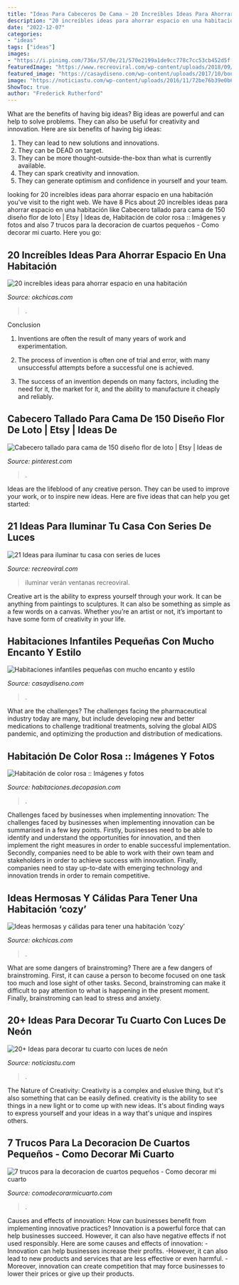 ```yaml
---
title: "Ideas Para Cabeceros De Cama ~ 20 Increíbles Ideas Para Ahorrar Espacio En Una Habitación"
description: "20 increíbles ideas para ahorrar espacio en una habitación"
date: "2022-12-07"
categories:
- "ideas"
tags: ["ideas"]
images:
- "https://i.pinimg.com/736x/57/0e/21/570e2199a1de9cc778c7cc53cb452d5f.jpg"
featuredImage: "https://www.recreoviral.com/wp-content/uploads/2018/09/decoración-con-series-de-luces-recreoviral-4-1.jpg"
featured_image: "https://casaydiseno.com/wp-content/uploads/2017/10/bonita-decoracion.jpg"
image: "https://noticiastu.com/wp-content/uploads/2016/11/72be76b39e0b61fece717c77cda961e6.jpg"
ShowToc: true
author: "Frederick Rutherford"
---
```



What are the benefits of having big ideas?
Big ideas are powerful and can help to solve problems. They can also be useful for creativity and innovation. Here are six benefits of having big ideas: 
1. They can lead to new solutions and innovations.
2. They can be DEAD on target.
3. They can be more thought-outside-the-box than what is currently available.
4. They can spark creativity and innovation. 
5. They can generate optimism and confidence in yourself and your team.

	

		
looking for 20 increíbles ideas para ahorrar espacio en una habitación you've visit to the right web. We have 8 Pics about 20 increíbles ideas para ahorrar espacio en una habitación like Cabecero tallado para cama de 150 diseño flor de loto | Etsy | Ideas de, Habitación de color rosa :: Imágenes y fotos and also 7 trucos para la decoracion de cuartos pequeños - Como decorar mi cuarto. Here you go:
		
    
## 20 Increíbles Ideas Para Ahorrar Espacio En Una Habitación

<img loading=lazy src="http://www.okchicas.com/wp-content/uploads/2015/06/ideas-para-ahorrar-espacio-34.jpg" onerror="this.onerror=null;this.src='https://tse1.mm.bing.net/th?id=OIP.1POTKHlf0w95OFdZD9qPlgHaE7&amp;pid=15.1';" alt="20 increíbles ideas para ahorrar espacio en una habitación">

_Source: okchicas.com_

>. 

	

Conclusion
1. Inventions are often the result of many years of work and experimentation.
2. The process of invention is often one of trial and error, with many unsuccessful attempts before a successful one is achieved.

3. The success of an invention depends on many factors, including the need for it, the market for it, and the ability to manufacture it cheaply and reliably.

    
## Cabecero Tallado Para Cama De 150 Diseño Flor De Loto | Etsy | Ideas De

<img loading=lazy src="https://i.pinimg.com/736x/57/0e/21/570e2199a1de9cc778c7cc53cb452d5f.jpg" onerror="this.onerror=null;this.src='https://tse4.mm.bing.net/th?id=OIP.JmdVY9PyeCUBuYqLl72fTQHaJ3&amp;pid=15.1';" alt="Cabecero tallado para cama de 150 diseño flor de loto | Etsy | Ideas de">

_Source: pinterest.com_

>. 

	

Ideas are the lifeblood of any creative person. They can be used to improve your work, or to inspire new ideas. Here are five ideas that can help you get started: 

    
## 21 Ideas Para Iluminar Tu Casa Con Series De Luces

<img loading=lazy src="https://www.recreoviral.com/wp-content/uploads/2018/09/decoración-con-series-de-luces-recreoviral-4-1.jpg" onerror="this.onerror=null;this.src='https://tse2.mm.bing.net/th?id=OIP.qJTl30zAOWp-z0EM9O8XLwHaJ4&amp;pid=15.1';" alt="21 Ideas para iluminar tu casa con series de luces">

_Source: recreoviral.com_

>iluminar verán ventanas recreoviral. 

	

Creative art is the ability to express yourself through your work. It can be anything from paintings to sculptures. It can also be something as simple as a few words on a canvas. Whether you’re an artist or not, it’s important to have some form of creativity in your life.

    
## Habitaciones Infantiles Pequeñas Con Mucho Encanto Y Estilo

<img loading=lazy src="https://casaydiseno.com/wp-content/uploads/2017/10/bonita-decoracion.jpg" onerror="this.onerror=null;this.src='https://tse2.mm.bing.net/th?id=OIP.VXDphee89Y6fm9gNBkfvXwHaKl&amp;pid=15.1';" alt="Habitaciones infantiles pequeñas con mucho encanto y estilo">

_Source: casaydiseno.com_

>. 

	

What are the challenges?
The challenges facing the pharmaceutical industry today are many, but include developing new and better medications to challenge traditional treatments, solving the global AIDS pandemic, and optimizing the production and distribution of medications.

    
## Habitación De Color Rosa :: Imágenes Y Fotos

<img loading=lazy src="http://habitaciones.decopasion.com/Imagenes/habitacion-de-color-rosa.jpg" onerror="this.onerror=null;this.src='https://tse4.mm.bing.net/th?id=OIP.qHf1Ti7nFtrwHXdIEVLm4gHaE9&amp;pid=15.1';" alt="Habitación de color rosa :: Imágenes y fotos">

_Source: habitaciones.decopasion.com_

>. 

	

Challenges faced by businesses when implementing innovation:
The challenges faced by businesses when implementing innovation can be summarised in a few key points. Firstly, businesses need to be able to identify and understand the opportunities for innovation, and then implement the right measures in order to enable successful implementation. Secondly, companies need to be able to work with their own team and stakeholders in order to achieve success with innovation. Finally, companies need to stay up-to-date with emerging technology and innovation trends in order to remain competitive.

    
## Ideas Hermosas Y Cálidas Para Tener Una Habitación ‘cozy’

<img loading=lazy src="https://www.okchicas.com/wp-content/uploads/2020/11/Ideas-para-habitaciones-cozy-9.jpg" onerror="this.onerror=null;this.src='https://tse1.mm.bing.net/th?id=OIP.6cdRkOhu9oxJ5og0dvrKfQHaJ4&amp;pid=15.1';" alt="Ideas hermosas y cálidas para tener una habitación ‘cozy’">

_Source: okchicas.com_

>. 

	

What are some dangers of brainstroming?
There are a few dangers of brainstroming. First, it can cause a person to become focused on one task too much and lose sight of other tasks. Second, brainstroming can make it difficult to pay attention to what is happening in the present moment. Finally, brainstroming can lead to stress and anxiety.

    
## 20+ Ideas Para Decorar Tu Cuarto Con Luces De Neón

<img loading=lazy src="https://noticiastu.com/wp-content/uploads/2016/11/72be76b39e0b61fece717c77cda961e6.jpg" onerror="this.onerror=null;this.src='https://tse2.mm.bing.net/th?id=OIP.VC1UPbOyS_1q6eknC-M2lgHaKC&amp;pid=15.1';" alt="20+ Ideas para decorar tu cuarto con luces de neón">

_Source: noticiastu.com_

>. 

	

The Nature of Creativity:
Creativity is a complex and elusive thing, but it's also something that can be easily defined. creativity is the ability to see things in a new light or to come up with new ideas. It's about finding ways to express yourself and your ideas in a way that's unique and inspires others.

    
## 7 Trucos Para La Decoracion De Cuartos Pequeños - Como Decorar Mi Cuarto

<img loading=lazy src="https://comodecorarmicuarto.com/wp-content/uploads/2019/06/decoracion-de-cuartos-pequeños-para-mujer.jpg" onerror="this.onerror=null;this.src='https://tse4.mm.bing.net/th?id=OIP.JUKr4nczJfP6WzQ0kl4S6AAAAA&amp;pid=15.1';" alt="7 trucos para la decoracion de cuartos pequeños - Como decorar mi cuarto">

_Source: comodecorarmicuarto.com_

>. 

	

Causes and effects of innovation: How can businesses benefit from implementing innovative practices?
Innovation is a powerful force that can help businesses succeed. However, it can also have negative effects if not used responsibly. Here are some causes and effects of innovation: 
-Innovation can help businesses increase their profits.
-However, it can also lead to new products and services that are less effective or even harmful.
-Moreover, innovation can create competition that may force businesses to lower their prices or give up their products.

